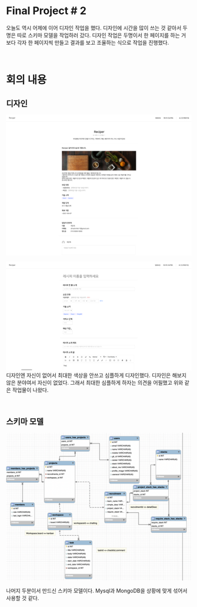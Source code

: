 # Final Project # 2

오늘도 역시 어제에 이어 디자인 작업을 했다. 디자인에 시간을 많이 쓰는 것 같아서 두명은 따로 스키마 모델을 작업하러 갔다. 디자인 작업은 두명이서 한 페이지를 하는 거 보다 각자 한 페이지씩 만들고 결과를 보고 조율하는 식으로 작업을 진행했다.

<br />
 
# 회의 내용

## 디자인

![](./image/Final_2_1.png)

![](./image/Final_2_2.png)
디자인엔 자신이 없어서 최대한 색상을 안쓰고 심플하게 디자인했다. 디자인은 해보지 않은 분야여서 자신이 없었다. 그래서 최대한 심플하게 하자는 의견을 어필했고 위와 같은 작업물이 나왔다.

<br />
 
## 스키마 모델

![](./image/Final_2_3.png)

나머지 두분이서 만드신 스키마 모델이다. Mysql과 MongoDB을 상황에 맞게 섞어서 사용할 것 같다.
